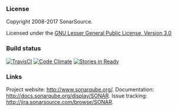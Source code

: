 ### License

Copyright 2008-2017 SonarSource.

Licensed under the [GNU Lesser General Public License, Version 3.0](http://www.gnu.org/licenses/lgpl.txt)

### Build status

[![TravisCI](https://travis-ci.org/pmpavlov/sonarqube.svg?branch=master)](https://travis-ci.org/pmpavlov/sonarqube)
[![Code Climate](https://codeclimate.com/github/pmpavlov/sonarqube/badges/gpa.svg)](https://codeclimate.com/github/pmpavlov/sonarqube)
[![Stories in Ready](https://badge.waffle.io/pmpavlov/sonarqube.svg?label=ready&title=Ready)](http://waffle.io/pmpavlov/sonarqube)


### Links

Project website: <http://www.sonarqube.org/>.
Documentation: <http://docs.sonarqube.org/display/SONAR>.
Issue tracking: <http://jira.sonarsource.com/browse/SONAR>.
